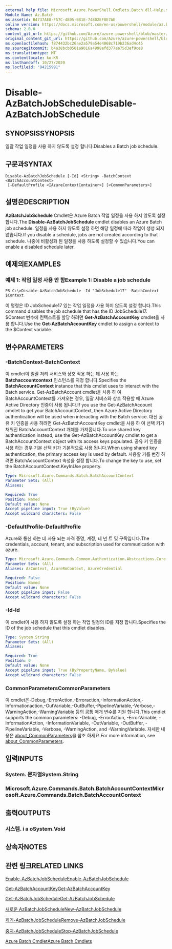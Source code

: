 ```yaml
---
external help file: Microsoft.Azure.PowerShell.Cmdlets.Batch.dll-Help.xml
Module Name: Az.Batch
ms.assetid: B4737AE8-F57C-4B95-B81E-74802EF8E7AE
online version: https://docs.microsoft.com/en-us/powershell/module/az.batch/disable-azbatchjobschedule
schema: 2.0.0
content_git_url: https://github.com/Azure/azure-powershell/blob/master/src/Batch/Batch/help/Disable-AzBatchJobSchedule.md
original_content_git_url: https://github.com/Azure/azure-powershell/blob/master/src/Batch/Batch/help/Disable-AzBatchJobSchedule.md
ms.openlocfilehash: f874432bc26ae2a579a54e4068c719b236ad4c45
ms.sourcegitcommit: b4a38bcb0501a9016a4998efd377aa75d3ef9ce8
ms.translationtype: MT
ms.contentlocale: ko-KR
ms.lasthandoff: 10/27/2020
ms.locfileid: "94215991"
---
```

# <span data-ttu-id="34205-101">Disable-AzBatchJobSchedule</span><span class="sxs-lookup"><span data-stu-id="34205-101">Disable-AzBatchJobSchedule</span></span>

## <span data-ttu-id="34205-102">SYNOPSIS</span><span class="sxs-lookup"><span data-stu-id="34205-102">SYNOPSIS</span></span>
<span data-ttu-id="34205-103">일괄 작업 일정을 사용 하지 않도록 설정 합니다.</span><span class="sxs-lookup"><span data-stu-id="34205-103">Disables a Batch job schedule.</span></span>

## <span data-ttu-id="34205-104">구문과</span><span class="sxs-lookup"><span data-stu-id="34205-104">SYNTAX</span></span>

```
Disable-AzBatchJobSchedule [-Id] <String> -BatchContext <BatchAccountContext>
 [-DefaultProfile <IAzureContextContainer>] [<CommonParameters>]
```

## <span data-ttu-id="34205-105">설명은</span><span class="sxs-lookup"><span data-stu-id="34205-105">DESCRIPTION</span></span>
<span data-ttu-id="34205-106">**AzBatchJobSchedule** Cmdlet은 Azure Batch 작업 일정을 사용 하지 않도록 설정 합니다.</span><span class="sxs-lookup"><span data-stu-id="34205-106">The **Disable-AzBatchJobSchedule** cmdlet disables an Azure Batch job schedule.</span></span>
<span data-ttu-id="34205-107">일정을 사용 하지 않도록 설정 하면 해당 일정에 따라 작업이 생성 되지 않습니다.</span><span class="sxs-lookup"><span data-stu-id="34205-107">If you disable a schedule, jobs are not created according to that schedule.</span></span>
<span data-ttu-id="34205-108">나중에 비활성화 된 일정을 사용 하도록 설정할 수 있습니다.</span><span class="sxs-lookup"><span data-stu-id="34205-108">You can enable a disabled schedule later.</span></span>

## <span data-ttu-id="34205-109">예제의</span><span class="sxs-lookup"><span data-stu-id="34205-109">EXAMPLES</span></span>

### <span data-ttu-id="34205-110">예제 1: 작업 일정 사용 안 함</span><span class="sxs-lookup"><span data-stu-id="34205-110">Example 1: Disable a job schedule</span></span>
```
PS C:\>Disable-AzBatchJobSchedule -Id "JobSchedule17" -BatchContext $Context
```

<span data-ttu-id="34205-111">이 명령은 ID JobSchedule17 있는 작업 일정을 사용 하지 않도록 설정 합니다.</span><span class="sxs-lookup"><span data-stu-id="34205-111">This command disables the job schedule that has the ID JobSchedule17.</span></span>
<span data-ttu-id="34205-112">$Context 변수에 컨텍스트를 할당 하려면 **Get-AzBatchAccountKey** cmdlet을 사용 합니다.</span><span class="sxs-lookup"><span data-stu-id="34205-112">Use the **Get-AzBatchAccountKey** cmdlet to assign a context to the $Context variable.</span></span>

## <span data-ttu-id="34205-113">변수</span><span class="sxs-lookup"><span data-stu-id="34205-113">PARAMETERS</span></span>

### <span data-ttu-id="34205-114">-BatchContext</span><span class="sxs-lookup"><span data-stu-id="34205-114">-BatchContext</span></span>
<span data-ttu-id="34205-115">이 cmdlet이 일괄 처리 서비스와 상호 작용 하는 데 사용 하는 **Batchaccountcontext** 인스턴스를 지정 합니다.</span><span class="sxs-lookup"><span data-stu-id="34205-115">Specifies the **BatchAccountContext** instance that this cmdlet uses to interact with the Batch service.</span></span>
<span data-ttu-id="34205-116">Get-AzBatchAccount cmdlet을 사용 하 여 BatchAccountContext를 가져오는 경우, 일괄 서비스와 상호 작용할 때 Azure Active Directory 인증이 사용 됩니다.</span><span class="sxs-lookup"><span data-stu-id="34205-116">If you use the Get-AzBatchAccount cmdlet to get your BatchAccountContext, then Azure Active Directory authentication will be used when interacting with the Batch service.</span></span> <span data-ttu-id="34205-117">대신 공유 키 인증을 사용 하려면 Get-AzBatchAccountKey cmdlet을 사용 하 여 선택 키가 채워진 BatchAccountContext 개체를 가져옵니다.</span><span class="sxs-lookup"><span data-stu-id="34205-117">To use shared key authentication instead, use the Get-AzBatchAccountKey cmdlet to get a BatchAccountContext object with its access keys populated.</span></span> <span data-ttu-id="34205-118">공유 키 인증을 사용 하는 경우 기본 선택 키가 기본적으로 사용 됩니다.</span><span class="sxs-lookup"><span data-stu-id="34205-118">When using shared key authentication, the primary access key is used by default.</span></span> <span data-ttu-id="34205-119">사용할 키를 변경 하려면 BatchAccountContext 속성을 설정 합니다.</span><span class="sxs-lookup"><span data-stu-id="34205-119">To change the key to use, set the BatchAccountContext.KeyInUse property.</span></span>

```yaml
Type: Microsoft.Azure.Commands.Batch.BatchAccountContext
Parameter Sets: (All)
Aliases:

Required: True
Position: Named
Default value: None
Accept pipeline input: True (ByValue)
Accept wildcard characters: False
```

### <span data-ttu-id="34205-120">-DefaultProfile</span><span class="sxs-lookup"><span data-stu-id="34205-120">-DefaultProfile</span></span>
<span data-ttu-id="34205-121">Azure와 통신 하는 데 사용 되는 자격 증명, 계정, 테 넌 트 및 구독입니다.</span><span class="sxs-lookup"><span data-stu-id="34205-121">The credentials, account, tenant, and subscription used for communication with azure.</span></span>

```yaml
Type: Microsoft.Azure.Commands.Common.Authentication.Abstractions.Core.IAzureContextContainer
Parameter Sets: (All)
Aliases: AzContext, AzureRmContext, AzureCredential

Required: False
Position: Named
Default value: None
Accept pipeline input: False
Accept wildcard characters: False
```

### <span data-ttu-id="34205-122">-Id</span><span class="sxs-lookup"><span data-stu-id="34205-122">-Id</span></span>
<span data-ttu-id="34205-123">이 cmdlet이 사용 하지 않도록 설정 하는 작업 일정의 ID를 지정 합니다.</span><span class="sxs-lookup"><span data-stu-id="34205-123">Specifies the ID of the job schedule that this cmdlet disables.</span></span>

```yaml
Type: System.String
Parameter Sets: (All)
Aliases:

Required: True
Position: 0
Default value: None
Accept pipeline input: True (ByPropertyName, ByValue)
Accept wildcard characters: False
```

### <span data-ttu-id="34205-124">CommonParameters</span><span class="sxs-lookup"><span data-stu-id="34205-124">CommonParameters</span></span>
<span data-ttu-id="34205-125">이 cmdlet은-Debug,-ErrorAction,-Erroraction,-InformationAction,-Informationaction,-OutVariable,-OutBuffer,-PipelineVariable,-Verbose,-WarningAction,-WarningVariable 등의 공통 매개 변수를 지원 합니다.</span><span class="sxs-lookup"><span data-stu-id="34205-125">This cmdlet supports the common parameters: -Debug, -ErrorAction, -ErrorVariable, -InformationAction, -InformationVariable, -OutVariable, -OutBuffer, -PipelineVariable, -Verbose, -WarningAction, and -WarningVariable.</span></span> <span data-ttu-id="34205-126">자세한 내용은 [about_CommonParameters](http://go.microsoft.com/fwlink/?LinkID=113216)을 참조 하세요.</span><span class="sxs-lookup"><span data-stu-id="34205-126">For more information, see [about_CommonParameters](http://go.microsoft.com/fwlink/?LinkID=113216).</span></span>

## <span data-ttu-id="34205-127">입력</span><span class="sxs-lookup"><span data-stu-id="34205-127">INPUTS</span></span>

### <span data-ttu-id="34205-128">System. 문자열</span><span class="sxs-lookup"><span data-stu-id="34205-128">System.String</span></span>

### <span data-ttu-id="34205-129">Microsoft.Azure.Commands.Batch.BatchAccountContext</span><span class="sxs-lookup"><span data-stu-id="34205-129">Microsoft.Azure.Commands.Batch.BatchAccountContext</span></span>

## <span data-ttu-id="34205-130">출력</span><span class="sxs-lookup"><span data-stu-id="34205-130">OUTPUTS</span></span>

### <span data-ttu-id="34205-131">시스템. i a o</span><span class="sxs-lookup"><span data-stu-id="34205-131">System.Void</span></span>

## <span data-ttu-id="34205-132">상속자</span><span class="sxs-lookup"><span data-stu-id="34205-132">NOTES</span></span>

## <span data-ttu-id="34205-133">관련 링크</span><span class="sxs-lookup"><span data-stu-id="34205-133">RELATED LINKS</span></span>

[<span data-ttu-id="34205-134">Enable-AzBatchJobSchedule</span><span class="sxs-lookup"><span data-stu-id="34205-134">Enable-AzBatchJobSchedule</span></span>](./Enable-AzBatchJobSchedule.md)

[<span data-ttu-id="34205-135">Get-AzBatchAccountKey</span><span class="sxs-lookup"><span data-stu-id="34205-135">Get-AzBatchAccountKey</span></span>](./Get-AzBatchAccountKey.md)

[<span data-ttu-id="34205-136">Get-AzBatchJobSchedule</span><span class="sxs-lookup"><span data-stu-id="34205-136">Get-AzBatchJobSchedule</span></span>](./Get-AzBatchJobSchedule.md)

[<span data-ttu-id="34205-137">새로운 AzBatchJobSchedule</span><span class="sxs-lookup"><span data-stu-id="34205-137">New-AzBatchJobSchedule</span></span>](./New-AzBatchJobSchedule.md)

[<span data-ttu-id="34205-138">제거-AzBatchJobSchedule</span><span class="sxs-lookup"><span data-stu-id="34205-138">Remove-AzBatchJobSchedule</span></span>](./Remove-AzBatchJobSchedule.md)

[<span data-ttu-id="34205-139">중지-AzBatchJobSchedule</span><span class="sxs-lookup"><span data-stu-id="34205-139">Stop-AzBatchJobSchedule</span></span>](./Stop-AzBatchJobSchedule.md)

[<span data-ttu-id="34205-140">Azure Batch Cmdlet</span><span class="sxs-lookup"><span data-stu-id="34205-140">Azure Batch Cmdlets</span></span>](/powershell/module/Az.Batch/)
